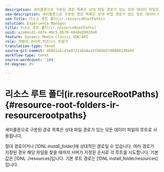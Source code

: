 ```yaml
---
description: 세미콜론으로 구분된 경로 목록은 상대 파일 경로가 있는 모든 데이터 파일의 루트로 사용됩니다.
seo-description: 세미콜론으로 구분된 경로 목록은 상대 파일 경로가 있는 모든 데이터 파일의 루트로 사용됩니다.
seo-title: 리소스 루트 폴더(ir.resourceRootPaths)
solution: Experience Manager
title: 리소스 루트 폴더(ir.resourceRootPaths)
uuid: a2a8ecd1-ddfe-46c5-bb70-4640e0992de8
feature: Dynamic Media Classic,SDK/API
role: 개발자,관리자,비즈니스 전문가
translation-type: tm+mt
source-git-commit: 469d1a5c43a972116a8a2efb0de5708800130a99
workflow-type: tm+mt
source-wordcount: '109'
ht-degree: 0%

---
```



# 리소스 루트 폴더(ir.resourceRootPaths){#resource-root-folders-ir-resourcerootpaths}

세미콜론으로 구분된 경로 목록은 상대 파일 경로가 있는 모든 데이터 파일의 루트로 사용됩니다.

절대 경로이거나 *[!DNL install_folder]*&#x200B;에 상대적인 경로일 수 있습니다. 여러 경로가 지정된 경우 해당 파일을 찾을 때까지 서버가 지정된 순서로 각 루트를 시도합니다. 기본값은 [!DNL ./resources]입니다. 기본 루트 경로는 [!DNL install_folder/resources]입니다.
